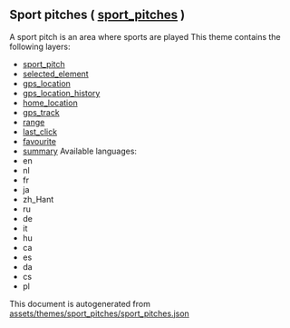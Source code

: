 [//]: # (WARNING: this file is automatically generated. Please find the sources at the bottom and edit those sources)

## Sport pitches ( [sport_pitches](https://mapcomplete.org/sport_pitches) )
A sport pitch is an area where sports are played
This theme contains the following layers:
 - [sport_pitch](../Layers/sport_pitch.md)
 - [selected_element](../Layers/selected_element.md)
 - [gps_location](../Layers/gps_location.md)
 - [gps_location_history](../Layers/gps_location_history.md)
 - [home_location](../Layers/home_location.md)
 - [gps_track](../Layers/gps_track.md)
 - [range](../Layers/range.md)
 - [last_click](../Layers/last_click.md)
 - [favourite](../Layers/favourite.md)
 - [summary](../Layers/summary.md)
Available languages:
 - en
 - nl
 - fr
 - ja
 - zh_Hant
 - ru
 - de
 - it
 - hu
 - ca
 - es
 - da
 - cs
 - pl


This document is autogenerated from [assets/themes/sport_pitches/sport_pitches.json](https://github.com/pietervdvn/MapComplete/blob/develop/assets/themes/sport_pitches/sport_pitches.json)
